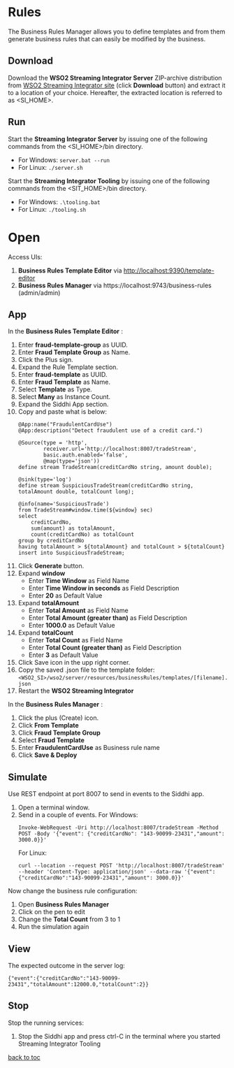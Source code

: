 # Rules
The Business Rules Manager allows you to define templates and from them generate business rules that can easily be modified by the business.

## Download
Download the **WSO2 Streaming Integrator Server** ZIP-archive distribution from [WSO2 Streaming Integrator site](https://wso2.com/integration/streaming-integrator/) (click **Download** button) and extract it to a location of your choice. Hereafter, the extracted location is referred to as <SI_HOME>.

## Run
Start the **Streaming Integrator Server** by issuing one of the following commands from the <SI_HOME>/bin directory.

* For Windows: ```server.bat --run```
* For Linux: ```./server.sh```

Start the **Streaming Integrator Tooling** by issuing one of the following commands from the <SIT_HOME>/bin directory.

* For Windows: ```.\tooling.bat```
* For Linux: ```./tooling.sh```

# Open
Access UIs:

1. **Business Rules Template Editor** via [http://localhost:9390/template-editor](http://localhost:9390/template-editor)
2. **Business Rules Manager** via https://localhost:9743/business-rules (admin/admin)

## App
In the **Business Rules Template Editor** :

1. Enter **fraud-template-group** as UUID.
2. Enter **Fraud Template Group** as Name.
3. Click the Plus sign.
4. Expand the Rule Template section.
5. Enter **fraud-template** as UUID.
6. Enter **Fraud Template** as Name.
7. Select **Template** as Type.
8. Select **Many** as Instance Count.
9. Expand the Siddhi App section.
10. Copy and paste what is below:
    ```
    @App:name("FraudulentCardUse")
    @App:description("Detect fraudulent use of a credit card.")

    @Source(type = 'http',
            receiver.url='http://localhost:8007/tradeStream',
            basic.auth.enabled='false',
            @map(type='json'))
    define stream TradeStream(creditCardNo string, amount double);

    @sink(type='log')
    define stream SuspiciousTradeStream(creditCardNo string, totalAmount double, totalCount long);

    @info(name='SuspiciousTrade')
    from TradeStream#window.time(${window} sec)
    select 
        creditCardNo, 
        sum(amount) as totalAmount,
        count(creditCardNo) as totalCount
    group by creditCardNo 
    having totalAmount > ${totalAmount} and totalCount > ${totalCount}
    insert into SuspiciousTradeStream;
    ```
11. Click **Generate** button.
12. Expand **window**
    * Enter **Time Window** as Field Name
    * Enter **Time Window in seconds** as Field Description
    * Enter **20** as Default Value
13. Expand **totalAmount**
    * Enter **Total Amount** as Field Name
    * Enter **Total Amount (greater than)** as Field Description
    * Enter **1000.0** as Default Value
14. Expand **totalCount**
    * Enter **Total Count** as Field Name
    * Enter **Total Count (greater than)** as Field Description
    * Enter **3** as Default Value
15. Click Save icon in the upp right corner.
16. Copy the saved .json file to the template folder:
    ```<WSO2_SI>/wso2/server/resources/businessRules/templates/[filename].json```
17. Restart the **WSO2 Streaming Integrator**

In the **Business Rules Manager** :

1. Click the plus (Create) icon.
2. Click **From Template**
3. Click **Fraud Template Group**
4. Select **Fraud Template**
5. Enter **FraudulentCardUse** as Business rule name
6. Click **Save & Deploy**

## Simulate

Use REST endpoint at port 8007 to send in events to the Siddhi app.
1. Open a terminal window.
2. Send in a couple of events.
    For Windows: 
    ```
    Invoke-WebRequest -Uri http://localhost:8007/tradeStream -Method POST -Body '{"event": {"creditCardNo": "143-90099-23431","amount": 3000.0}}'
    ```
    For Linux: 
    ```
    curl --location --request POST 'http://localhost:8007/tradeStream' --header 'Content-Type: application/json' --data-raw '{"event": {"creditCardNo":"143-90099-23431","amount": 3000.0}}'
    ```

Now change the business rule configuration:
1. Open **Business Rules Manager**
2. Click on the pen to edit
3. Change the **Total Count** from 3 to 1
4. Run the simulation again

## View
The expected outcome in the server log:
```
{"event":{"creditCardNo":"143-90099-23431","totalAmount":12000.0,"totalCount":2}}
```

## Stop

Stop the running services:
1. Stop the Siddhi app and press ctrl-C in the terminal where you started Streaming Integrator Tooling

[back to toc](../README.md)

